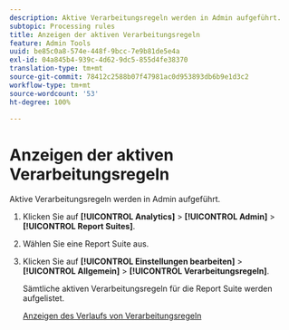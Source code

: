 ```yaml
---
description: Aktive Verarbeitungsregeln werden in Admin aufgeführt.
subtopic: Processing rules
title: Anzeigen der aktiven Verarbeitungsregeln
feature: Admin Tools
uuid: be85c0a8-574e-448f-9bcc-7e9b81de5e4a
exl-id: 04a845b4-939c-4d62-9dc5-855d4fe38370
translation-type: tm+mt
source-git-commit: 78412c2588b07f47981ac0d953893db6b9e1d3c2
workflow-type: tm+mt
source-wordcount: '53'
ht-degree: 100%

---
```


# Anzeigen der aktiven Verarbeitungsregeln

Aktive Verarbeitungsregeln werden in Admin aufgeführt.

1. Klicken Sie auf **[!UICONTROL Analytics]** > **[!UICONTROL Admin]** > **[!UICONTROL Report Suites]**.
1. Wählen Sie eine Report Suite aus.
1. Klicken Sie auf **[!UICONTROL Einstellungen bearbeiten]** > **[!UICONTROL Allgemein]** > **[!UICONTROL Verarbeitungsregeln]**.

   Sämtliche aktiven Verarbeitungsregeln für die Report Suite werden aufgelistet.

   [Anzeigen des Verlaufs von Verarbeitungsregeln](/help/admin/admin/c-processing-rules/c-processing-rules-configuration/t-processing-rule-view-history.md)

